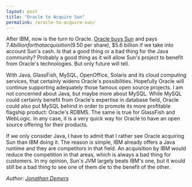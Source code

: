 ```yaml
---
layout: post
title: "Oracle to Acquire Sun"
permalink: /oracle-to-acquire-sun/
---
```


After IBM, now is the turn to Oracle. [Oracle buys Sun](https://www.reuters.com/article/newsOne/idUSN2038153320090420) and pays $7.4 billion for that acquisition ($9.50 per share), $5.6 billion if we take into account Sun's cash. Is that a good thing or a bad thing for the Java community? Probably a good thing as it will allow Sun's project to benefit from Oracle's technologies. But only future will tell.

With Java, GlassFish, MySQL, OpenOffice, Solaris and its cloud computing services, that certainly widens Oracle's possibilities. Hopefully Oracle will continue supporting adequately those famous open source projects. I am not concerned about Java, but maybe more about MySQL. While MySQL could certainly benefit from Oracle's expertise in database field, Oracle could also put MySQL behind in order to promote its more profitable flagship product: Oracle's RDBMS. The same is true for GlassFish and WebLogic. In any case, it is a very quick way for Oracle to have an open source offering for their products.

If we only consider Java, I have to admit that I rather see Oracle acquiring Sun than IBM doing it. The reason is simple, IBM already offers a Java runtime and they are competitors in that field. An acquisition by IBM would reduce the competition in that areas, which is always a bad thing for customers. In my opinion, Sun's JVM largely beats IBM's one, but it would still be a bad thing to see one of them die to the benefit of the other.

*Author: [Jonathan Demers](https://www.linkedin.com/in/jonathan-demers-ing "Jonathan Demers")*